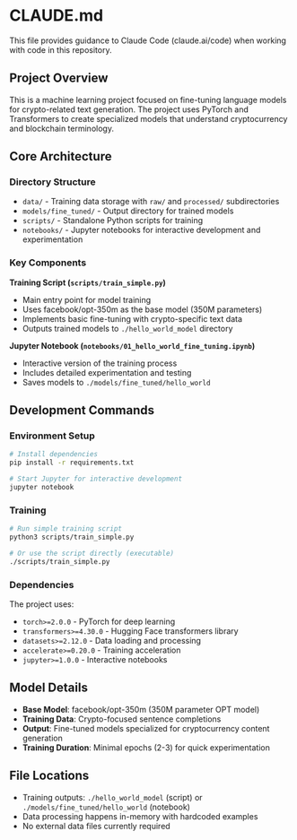 # CLAUDE.md

This file provides guidance to Claude Code (claude.ai/code) when working with code in this repository.

## Project Overview

This is a machine learning project focused on fine-tuning language models for crypto-related text generation. The project uses PyTorch and Transformers to create specialized models that understand cryptocurrency and blockchain terminology.

## Core Architecture

### Directory Structure
- `data/` - Training data storage with `raw/` and `processed/` subdirectories
- `models/fine_tuned/` - Output directory for trained models
- `scripts/` - Standalone Python scripts for training
- `notebooks/` - Jupyter notebooks for interactive development and experimentation

### Key Components

**Training Script (`scripts/train_simple.py`)**
- Main entry point for model training
- Uses facebook/opt-350m as the base model (350M parameters)
- Implements basic fine-tuning with crypto-specific text data
- Outputs trained models to `./hello_world_model` directory

**Jupyter Notebook (`notebooks/01_hello_world_fine_tuning.ipynb`)**
- Interactive version of the training process
- Includes detailed experimentation and testing
- Saves models to `./models/fine_tuned/hello_world`

## Development Commands

### Environment Setup
```bash
# Install dependencies
pip install -r requirements.txt

# Start Jupyter for interactive development
jupyter notebook
```

### Training
```bash
# Run simple training script
python3 scripts/train_simple.py

# Or use the script directly (executable)
./scripts/train_simple.py
```

### Dependencies
The project uses:
- `torch>=2.0.0` - PyTorch for deep learning
- `transformers>=4.30.0` - Hugging Face transformers library
- `datasets>=2.12.0` - Data loading and processing
- `accelerate>=0.20.0` - Training acceleration
- `jupyter>=1.0.0` - Interactive notebooks

## Model Details

- **Base Model**: facebook/opt-350m (350M parameter OPT model)
- **Training Data**: Crypto-focused sentence completions
- **Output**: Fine-tuned models specialized for cryptocurrency content generation
- **Training Duration**: Minimal epochs (2-3) for quick experimentation

## File Locations

- Training outputs: `./hello_world_model` (script) or `./models/fine_tuned/hello_world` (notebook)
- Data processing happens in-memory with hardcoded examples
- No external data files currently required